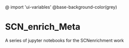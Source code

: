 @ import 'ui-variables'
@base-background-color(grey)

# SCN_enrich_Meta

A series of jupyter notebooks for the SCNenrichment work
